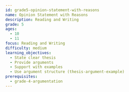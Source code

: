 ```yaml
---
id: grade5-opinion-statement-with-reasons
name: Opinion Statement with Reasons
description: Reading and Writing
grade: 5
ages:
  - 10
  - 11
focus: Reading and Writing
difficulty: medium
learning_objectives:
  - State clear thesis
  - Provide arguments
  - Support with examples
  - Use argument structure (thesis-argument-example)
prerequisites:
  - grade-4-argumentation
---
```



